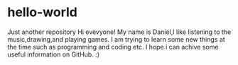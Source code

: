 # hello-world
Just another repository
Hi evevyone!
My name is Daniel,I like listening to the music,drawing,and playing games.
I am trying to learn some new things at the time such as programming and coding etc.
I hope i can achive some useful information on GitHub. :)
